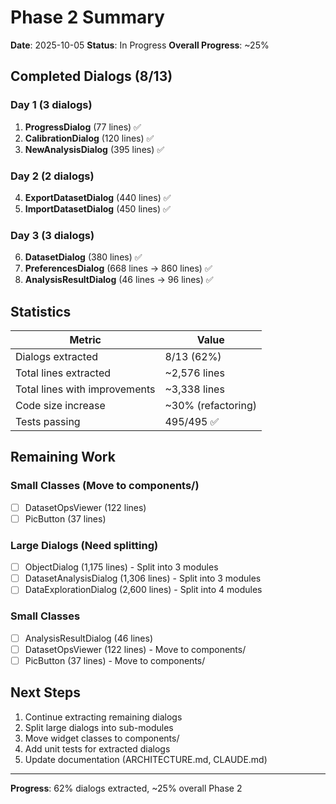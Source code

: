 # Phase 2 Summary

**Date**: 2025-10-05
**Status**: In Progress
**Overall Progress**: ~25%

## Completed Dialogs (8/13)

### Day 1 (3 dialogs)
1. **ProgressDialog** (77 lines) ✅
2. **CalibrationDialog** (120 lines) ✅
3. **NewAnalysisDialog** (395 lines) ✅

### Day 2 (2 dialogs)
4. **ExportDatasetDialog** (440 lines) ✅
5. **ImportDatasetDialog** (450 lines) ✅

### Day 3 (3 dialogs)
6. **DatasetDialog** (380 lines) ✅
7. **PreferencesDialog** (668 lines → 860 lines) ✅
8. **AnalysisResultDialog** (46 lines → 96 lines) ✅

## Statistics

| Metric | Value |
|--------|-------|
| Dialogs extracted | 8/13 (62%) |
| Total lines extracted | ~2,576 lines |
| Total lines with improvements | ~3,338 lines |
| Code size increase | ~30% (refactoring) |
| Tests passing | 495/495 ✅ |

## Remaining Work

### Small Classes (Move to components/)
- [ ] DatasetOpsViewer (122 lines)
- [ ] PicButton (37 lines)

### Large Dialogs (Need splitting)
- [ ] ObjectDialog (1,175 lines) - Split into 3 modules
- [ ] DatasetAnalysisDialog (1,306 lines) - Split into 3 modules
- [ ] DataExplorationDialog (2,600 lines) - Split into 4 modules

### Small Classes
- [ ] AnalysisResultDialog (46 lines)
- [ ] DatasetOpsViewer (122 lines) - Move to components/
- [ ] PicButton (37 lines) - Move to components/

## Next Steps

1. Continue extracting remaining dialogs
2. Split large dialogs into sub-modules
3. Move widget classes to components/
4. Add unit tests for extracted dialogs
5. Update documentation (ARCHITECTURE.md, CLAUDE.md)

---

**Progress**: 62% dialogs extracted, ~25% overall Phase 2
